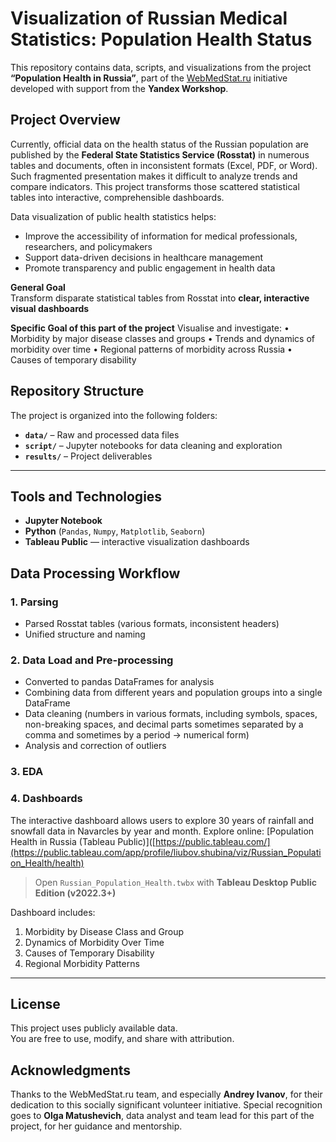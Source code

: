 # Visualization of Russian Medical Statistics: Population Health Status

This repository contains data, scripts, and visualizations from the project **“Population Health in Russia”**, part of the [WebMedStat.ru](http://WebMedStat.ru) initiative developed with support from the **Yandex Workshop**.

## Project Overview

Currently, official data on the health status of the Russian population are published by the **Federal State Statistics Service (Rosstat)** in numerous tables and documents, often in inconsistent formats (Excel, PDF, or Word).  
Such fragmented presentation makes it difficult to analyze trends and compare indicators. This project transforms those scattered statistical tables into interactive, comprehensible dashboards.

Data visualization of public health statistics helps:
- Improve the accessibility of information for medical professionals, researchers, and policymakers  
- Support data-driven decisions in healthcare management  
- Promote transparency and public engagement in health data

**General Goal**  
Transform disparate statistical tables from Rosstat into **clear, interactive visual dashboards**

**Specific Goal of this part of the project**
Visualise and investigate: 
• Morbidity by major disease classes and groups
• Trends and dynamics of morbidity over time
• Regional patterns of morbidity across Russia
• Causes of temporary disability

## Repository Structure
The project is organized into the following folders:
- **`data/`** – Raw and processed data files</summary>
- **`script/`** – Jupyter notebooks for data cleaning and exploration</summary>
- **`results/`** – Project deliverables</summary>

---

## Tools and Technologies

- **Jupyter Notebook** 
- **Python** (`Pandas`, `Numpy`, `Matplotlib`, `Seaborn`)
- **Tableau Public** — interactive visualization dashboards

## Data Processing Workflow

### 1. Parsing
- Parsed Rosstat tables (various formats, inconsistent headers) 
- Unified structure and naming

### 2. Data Load and Pre-processing 
- Converted to pandas DataFrames for analysis
- Combining data from different years and population groups into a single DataFrame
- Data cleaning (numbers in various formats, including symbols, spaces, non-breaking spaces, and decimal parts sometimes separated by a comma and sometimes by a period -> numerical form)
- Analysis and correction of outliers

### 3. EDA 

### 4. Dashboards

The interactive dashboard allows users to explore 30 years of rainfall and snowfall data in Navarcles by year and month.
Explore online: [Population Health in Russia (Tableau Public)]([https://public.tableau.com/](https://public.tableau.com/app/profile/liubov.shubina/viz/Russian_Population_Health/health)

> Open `Russian_Population_Health.twbx` with **Tableau Desktop Public Edition (v2022.3+)**

Dashboard includes:
1. Morbidity by Disease Class and Group
2. Dynamics of Morbidity Over Time  
3. Causes of Temporary Disability 
4. Regional Morbidity Patterns
   
---

## License

This project uses publicly available data.  
You are free to use, modify, and share with attribution.

## Acknowledgments
Thanks to the WebMedStat.ru team, and especially **Andrey Ivanov**, for their dedication to this socially significant volunteer initiative.
Special recognition goes to **Olga Matushevich**, data analyst and team lead for this part of the project, for her guidance and mentorship.
